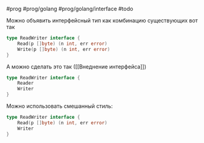 #prog #prog/golang #prog/golang/interface #todo

Можно объявить интерфейсный тип как комбинацию существующих вот так
```go
type ReadWriter interface {
	Read(p []byte) (n int, err error)
	Write(p []byte) (n int, err error)
}
```

А можно сделать это так ([[Внеднение интерфейса]])
```go
type ReadWriter interface {
	Reader
	Writer
}
```

Можно использовать смешанный стиль:
```go
type ReadWriter interface {
	Read(p []byte) (n int, err error)
	Writer
}
```
